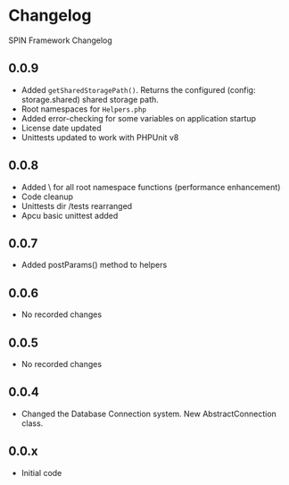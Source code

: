 # Changelog
SPIN Framework Changelog

## 0.0.9
- Added `getSharedStoragePath()`. Returns the configured (config: storage.shared) shared storage path.
- Root namespaces for `Helpers.php`
- Added error-checking for some variables on application startup
- License date updated
- Unittests updated to work with PHPUnit v8

## 0.0.8
- Added \ for all root namespace functions (performance enhancement)
- Code cleanup
- Unittests dir /tests rearranged
- Apcu basic unittest added

## 0.0.7
- Added postParams() method to helpers

## 0.0.6
- No recorded changes

## 0.0.5
- No recorded changes

## 0.0.4
- Changed the Database Connection system. New AbstractConnection class.

## 0.0.x
- Initial code
